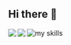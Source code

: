## Hi there 👋

<img alt="my skills" src="https://skillicons.dev/icons?i=js,html,css,java,js,nodejs,windows">

<a href="https://github.com/anuraghazra/github-readme-stats">
  <img align="left" src="https://github-readme-stats.vercel.app/api?username=toarupgm&show_icons=true&theme=dracula" />
</a>
<a href="https://github.com/anuraghazra/github-readme-stats">
  <img align="left" src="https://github-readme-stats.vercel.app/api/top-langs/?username=toarupgm&show_icons=true&theme=tokyonight&layout=compact" />
</a>
